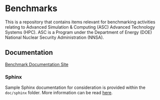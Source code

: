 # Benchmarks

This is a repository that contains items relevant for benchmarking activities
relating to Advanced Simulation & Computing (ASC) Advanced Technology Systems
(HPC). ASC is a Program under the Department of Energy (DOE) National Nuclear
Security Administration (NNSA).


## Documentation
[Benchmark Documentation Site](https://lanl.github.io/benchmarks/)

### Sphinx

Sample Sphinx documentation for consideration is provided within the
`doc/sphinx` folder. More information can be read [here](doc/sphinx/README.md).
